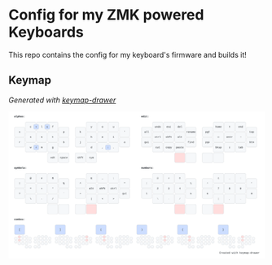 # Config for my ZMK powered Keyboards

This repo contains the config for my keyboard's firmware and builds it!

## Keymap

*Generated with [keymap-drawer](https://github.com/caksoylar/keymap-drawer)*
 
![](images/keymap.svg)

